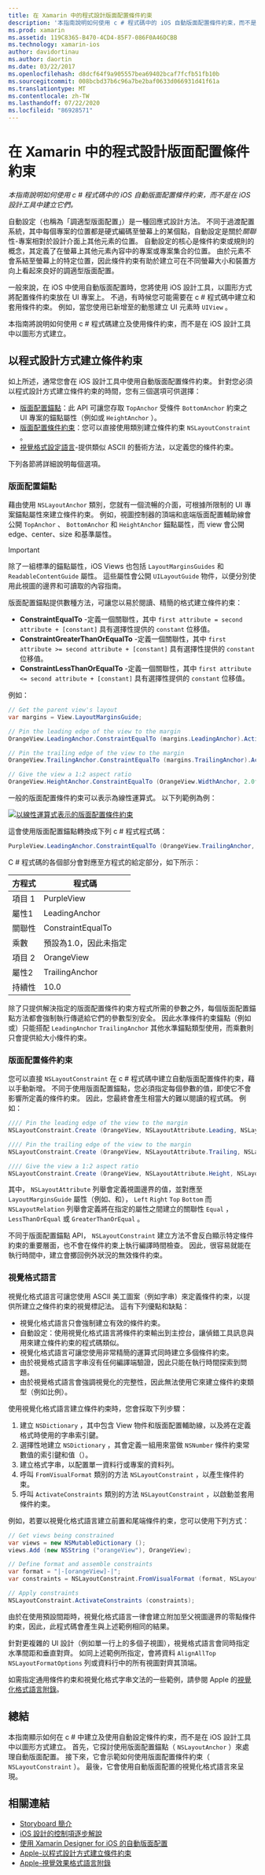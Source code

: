 ```yaml
---
title: 在 Xamarin 中的程式設計版面配置條件約束
description: '本指南說明如何使用 c # 程式碼中的 iOS 自動版面配置條件約束，而不是在 iOS 設計工具中建立它們。'
ms.prod: xamarin
ms.assetid: 119C8365-B470-4CD4-85F7-086F0A46DCBB
ms.technology: xamarin-ios
author: davidortinau
ms.author: daortin
ms.date: 03/22/2017
ms.openlocfilehash: d8dcf64f9a905557bea69402bcaf7fcfb51fb10b
ms.sourcegitcommit: 008bcbd37b6c96a7be2baf0633d066931d41f61a
ms.translationtype: MT
ms.contentlocale: zh-TW
ms.lasthandoff: 07/22/2020
ms.locfileid: "86928571"
---
```

# <a name="programmatic-layout-constraints-in-xamarinios"></a>在 Xamarin 中的程式設計版面配置條件約束

_本指南說明如何使用 c # 程式碼中的 iOS 自動版面配置條件約束，而不是在 iOS 設計工具中建立它們。_

自動設定（也稱為「調適型版面配置」）是一種回應式設計方法。 不同于過渡配置系統，其中每個專案的位置都是硬式編碼至螢幕上的某個點，自動設定是關於*關聯*性-專案相對於設計介面上其他元素的位置。 自動設定的核心是條件約束或規則的概念，其定義了在螢幕上其他元素內容中的專案或專案集合的位置。 由於元素不會系結至螢幕上的特定位置，因此條件約束有助於建立可在不同螢幕大小和裝置方向上看起來良好的調適型版面配置。

一般來說，在 iOS 中使用自動版面配置時，您將使用 iOS 設計工具，以圖形方式將配置條件約束放在 UI 專案上。 不過，有時候您可能需要在 c # 程式碼中建立和套用條件約束。 例如，當您使用已新增至的動態建立 UI 元素時 `UIView` 。

本指南將說明如何使用 c # 程式碼建立及使用條件約束，而不是在 iOS 設計工具中以圖形方式建立。

<a name="Creating-Constraints-Programmatically"></a>

## <a name="creating-constraints-programmatically"></a>以程式設計方式建立條件約束

如上所述，通常您會在 iOS 設計工具中使用自動版面配置條件約束。 針對您必須以程式設計方式建立條件約束的時間，您有三個選項可供選擇：

- [版面配置錨點](#Layout-Anchors)：此 API 可讓您存取 `TopAnchor` 受條件 `BottomAnchor` 約束之 UI 專案的錨點屬性（例如或 `HeightAnchor` ）。
- [版面配置條件約束](#Layout-Constraints)：您可以直接使用類別建立條件約束 `NSLayoutConstraint` 。
- [視覺格式設定語言](#Visual-Format-Language)-提供類似 ASCII 的藝術方法，以定義您的條件約束。

下列各節將詳細說明每個選項。

<a name="Layout-Anchors"></a>

### <a name="layout-anchors"></a>版面配置錨點

藉由使用 `NSLayoutAnchor` 類別，您就有一個流暢的介面，可根據所限制的 UI 專案錨點屬性來建立條件約束。 例如，視圖控制器的頂端和底端版面配置輔助線會公開 `TopAnchor` 、 `BottomAnchor` 和 `HeightAnchor` 錨點屬性，而 view 會公開 edge、center、size 和基準屬性。

> [!IMPORTANT]
> 除了一組標準的錨點屬性，iOS Views 也包括 `LayoutMarginsGuides` 和 `ReadableContentGuide` 屬性。 這些屬性會公開 `UILayoutGuide` 物件，以便分別使用此視圖的邊界和可讀取的內容指南。

版面配置錨點提供數種方法，可讓您以易於閱讀、精簡的格式建立條件約束：

- **ConstraintEqualTo** -定義一個關聯性，其中 `first attribute = second attribute + [constant]` 具有選擇性提供的 `constant` 位移值。
- **ConstraintGreaterThanOrEqualTo** -定義一個關聯性，其中 `first attribute >= second attribute + [constant]` 具有選擇性提供的 `constant` 位移值。
- **ConstraintLessThanOrEqualTo** -定義一個關聯性，其中 `first attribute <= second attribute + [constant]` 具有選擇性提供的 `constant` 位移值。

例如：

```csharp
// Get the parent view's layout
var margins = View.LayoutMarginsGuide;

// Pin the leading edge of the view to the margin
OrangeView.LeadingAnchor.ConstraintEqualTo (margins.LeadingAnchor).Active = true;

// Pin the trailing edge of the view to the margin
OrangeView.TrailingAnchor.ConstraintEqualTo (margins.TrailingAnchor).Active = true;

// Give the view a 1:2 aspect ratio
OrangeView.HeightAnchor.ConstraintEqualTo (OrangeView.WidthAnchor, 2.0f);
```

一般的版面配置條件約束可以表示為線性運算式。 以下列範例為例：

[![以線性運算式表示的版面配置條件約束](programmatic-layout-constraints-images/graph01.png)](programmatic-layout-constraints-images/graph01.png#lightbox)

這會使用版面配置錨點轉換成下列 c # 程式程式碼：

```csharp
PurpleView.LeadingAnchor.ConstraintEqualTo (OrangeView.TrailingAnchor, 10).Active = true; 
```

C # 程式碼的各個部分會對應至方程式的給定部分，如下所示：

|方程式|程式碼|
|---|---|
|項目 1|PurpleView|
|屬性1|LeadingAnchor|
|關聯性|ConstraintEqualTo|
|乘數|預設為1.0，因此未指定|
|項目 2|OrangeView|
|屬性2|TrailingAnchor|
|持續性|10.0|

除了只提供解決指定的版面配置條件約束方程式所需的參數之外，每個版面配置錨點方法都會強制執行傳遞給它們的參數型別安全。 因此水準條件約束錨點（例如或）只能搭配 `LeadingAnchor` `TrailingAnchor` 其他水準錨點類型使用，而乘數則只會提供給大小條件約束。

<a name="Layout-Constraints"></a>

### <a name="layout-constraints"></a>版面配置條件約束

您可以直接 `NSLayoutConstraint` 在 c # 程式碼中建立自動版面配置條件約束，藉以手動新增。 不同于使用版面配置錨點，您必須指定每個參數的值，即使它不會影響所定義的條件約束。 因此，您最終會產生相當大的難以閱讀的程式碼。 例如：

```csharp
//// Pin the leading edge of the view to the margin
NSLayoutConstraint.Create (OrangeView, NSLayoutAttribute.Leading, NSLayoutRelation.Equal, View, NSLayoutAttribute.LeadingMargin, 1.0f, 0.0f).Active = true;

//// Pin the trailing edge of the view to the margin
NSLayoutConstraint.Create (OrangeView, NSLayoutAttribute.Trailing, NSLayoutRelation.Equal, View, NSLayoutAttribute.TrailingMargin, 1.0f, 0.0f).Active = true;

//// Give the view a 1:2 aspect ratio
NSLayoutConstraint.Create (OrangeView, NSLayoutAttribute.Height, NSLayoutRelation.Equal, OrangeView, NSLayoutAttribute.Width, 2.0f, 0.0f).Active = true;
```

其中， `NSLayoutAttribute` 列舉會定義視圖邊界的值，並對應至 `LayoutMarginsGuide` 屬性（例如、和）， `Left` `Right` `Top` `Bottom` 而 `NSLayoutRelation` 列舉會定義將在指定的屬性之間建立的關聯性 `Equal` ， `LessThanOrEqual` 或 `GreaterThanOrEqual` 。

不同于版面配置錨點 API， `NSLayoutConstraint` 建立方法不會反白顯示特定條件約束的重要層面，也不會在條件約束上執行編譯時間檢查。 因此，很容易就能在執行時間中，建立會擲回例外狀況的無效條件約束。

<a name="Visual-Format-Language"></a>

### <a name="visual-format-language"></a>視覺格式語言

視覺化格式語言可讓您使用 ASCII 美工圖案（例如字串）來定義條件約束，以提供所建立之條件約束的視覺標記法。 這有下列優點和缺點：

- 視覺化格式語言只會強制建立有效的條件約束。
- 自動設定：使用視覺化格式語言將條件約束輸出到主控台，讓偵錯工具訊息與用來建立條件約束的程式碼類似。
- 視覺化格式語言可讓您使用非常精簡的運算式同時建立多個條件約束。
- 由於視覺格式語言字串沒有任何編譯端驗證，因此只能在執行時間探索到問題。
- 由於視覺格式語言會強調視覺化的完整性，因此無法使用它來建立條件約束類型（例如比例）。

使用視覺化格式語言建立條件約束時，您會採取下列步驟：

1. 建立 `NSDictionary` ，其中包含 View 物件和版面配置輔助線，以及將在定義格式時使用的字串索引鍵。
2. 選擇性地建立 `NSDictionary` ，其會定義一組用來當做 `NSNumber` 條件約束常數值的索引鍵和值（）。
3. 建立格式字串，以配置單一資料行或專案的資料列。
4. 呼叫 `FromVisualFormat` 類別的方法 `NSLayoutConstraint` ，以產生條件約束。
5. 呼叫 `ActivateConstraints` 類別的方法 `NSLayoutConstraint` ，以啟動並套用條件約束。

例如，若要以視覺化格式語言建立前置和尾端條件約束，您可以使用下列方式：

```csharp
// Get views being constrained
var views = new NSMutableDictionary (); 
views.Add (new NSString ("orangeView"), OrangeView);

// Define format and assemble constraints
var format = "|-[orangeView]-|";
var constraints = NSLayoutConstraint.FromVisualFormat (format, NSLayoutFormatOptions.AlignAllTop, null, views);

// Apply constraints
NSLayoutConstraint.ActivateConstraints (constraints);
```

由於在使用預設間距時，視覺化格式語言一律會建立附加至父視圖邊界的零點條件約束，因此，此程式碼會產生與上述範例相同的結果。

針對更複雜的 UI 設計（例如單一行上的多個子視圖），視覺格式語言會同時指定水準間距和垂直對齊。 如同上述範例所指定，會將資料 `AlignAllTop` `NSLayoutFormatOptions` 列或資料行中的所有視圖對齊其頂端。

如需指定通用條件約束和視覺化格式字串文法的一些範例，請參閱 Apple 的[視覺化格式語言附錄](https://developer.apple.com/library/ios/documentation/UserExperience/Conceptual/AutolayoutPG/VisualFormatLanguage.html#//apple_ref/doc/uid/TP40010853-CH27-SW1)。

<a name="Summary"></a>

## <a name="summary"></a>總結

本指南顯示如何在 c # 中建立及使用自動設定條件約束，而不是在 iOS 設計工具中以圖形方式建立。 首先，它探討使用版面配置錨點（ `NSLayoutAnchor` ）來處理自動版面配置。 接下來，它會示範如何使用版面配置條件約束（ `NSLayoutConstraint` ）。 最後，它會使用自動版面配置的視覺化格式語言來呈現。

## <a name="related-links"></a>相關連結

- [Storyboard 簡介](~/ios/user-interface/storyboards/index.md)
- [iOS 設計的控制項逐步解說](~/ios/user-interface/designer/ios-designable-controls-walkthrough.md)
- [使用 Xamarin Designer for iOS 的自動版面配置](~/ios/user-interface/designer/designer-auto-layout.md#modifying-in-code)
- [Apple-以程式設計方式建立條件約束](https://developer.apple.com/library/ios/documentation/UserExperience/Conceptual/AutolayoutPG/ProgrammaticallyCreatingConstraints.html#//apple_ref/doc/uid/TP40010853-CH16-SW1)
- [Apple-視覺效果格式語言附錄](https://developer.apple.com/library/ios/documentation/UserExperience/Conceptual/AutolayoutPG/VisualFormatLanguage.html#//apple_ref/doc/uid/TP40010853-CH27-SW1)
